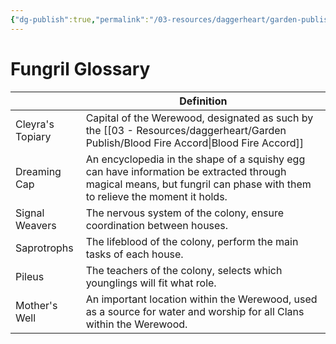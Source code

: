 ```yaml
---
{"dg-publish":true,"permalink":"/03-resources/daggerheart/garden-publish/fungril-glossary/","tags":["Worldbuilding","Glossary"]}
---
```


# Fungril Glossary

|                  | Definition                                                                                                                                                             |
| ---------------- | ---------------------------------------------------------------------------------------------------------------------------------------------------------------------- |
| Cleyra's Topiary | Capital of the Werewood, designated as such by the [[03 - Resources/daggerheart/Garden Publish/Blood Fire Accord\|Blood Fire Accord]]                                                                                               |
| Dreaming Cap     | An encyclopedia in the shape of a squishy egg can have information be extracted through magical means, but fungril can phase with them to relieve the moment it holds. |
| Signal Weavers   | The nervous system of the colony, ensure coordination between houses.                                                                                                  |
| Saprotrophs      | The lifeblood of the colony, perform the main tasks of each house.                                                                                                     |
| Pileus           | The teachers of the colony, selects which younglings will fit what role.                                                                                               |
| Mother's Well    | An important location within the Werewood, used as a source for water and worship for all Clans within the Werewood.                                                   |
